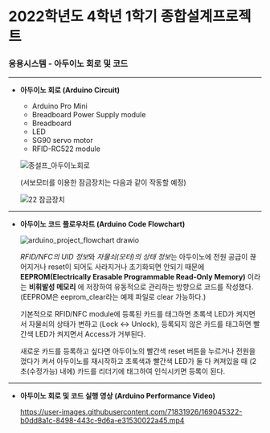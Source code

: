 # 2022학년도 4학년 1학기 종합설계프로젝트
### 응용시스템 - 아두이노 회로 및 코드
---
* **아두이노 회로 (Arduino Circuit)**
  
  - Arduino Pro Mini
  - Breadboard Power Supply module
  - Breadboard
  - LED
  - SG90 servo motor
  - RFID-RC522 module

  ![종설프_아두이노회로](https://user-images.githubusercontent.com/71831926/169036423-84be90b9-4e50-4df8-ad3f-1e3ff1d0c8a7.png)
  
  (서보모터를 이용한 잠금장치는 다음과 같이 작동할 예정)
  
  ![22 잠금장치](https://user-images.githubusercontent.com/71831926/170228935-06abc25c-b851-4289-8544-49681f57ee6d.png)
---
* **아두이노 코드 플로우차트 (Arduino Code Flowchart)**
  
  ![arduino_project_flowchart drawio](https://user-images.githubusercontent.com/71831926/168989776-d89758e9-213f-4cc5-999a-066c558a40bf.png)
  
  *RFID/NFC의 UID 정보*와 *자물쇠(모터)의 상태 정보*는 아두이노에 전원 공급이 끊어지거나 reset이 되어도 사라지거나 초기화되면 안되기 때문에 **EEPROM(Electrically Erasable Programmable Read-Only Memory)** 이라는 **비휘발성 메모리** 에 저장하여 유동적으로 관리하는 방향으로 코드를 작성했다. (EEPROM은 eeprom_clear라는 예제 파일로 clear 가능하다.)
  
  기본적으로 RFID/NFC module에 등록된 카드를 태그하면 초록색 LED가 켜지면서 자물쇠의 상태가 변하고 (Lock ↔ Unlock), 등록되지 않은 카드를 태그하면 빨간색 LED가 켜지면서 Access가 거부된다.

  새로운 카드를 등록하고 싶다면 아두이노의 빨간색 reset 버튼을 누르거나 전원을 껐다가 켜서 아두이노를 재시작하고 초록색과 빨간색 LED가 둘 다 켜져있을 때 (2초(수정가능) 내에) 카드를 리더기에 태그하여 인식시키면 등록이 된다.
  
---
* **아두이노 회로 및 코드 실행 영상 (Arduino Performance Video)**

  https://user-images.githubusercontent.com/71831926/169045322-b0dd8a1c-8498-443c-9d6a-e31530022a45.mp4
